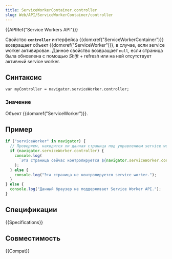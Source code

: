 ```yaml
---
title: ServiceWorkerContainer.controller
slug: Web/API/ServiceWorkerContainer/controller
---
```


{{APIRef("Service Workers API")}}

Свойство **`controller`** интерфейса {{domxref("ServiceWorkerContainer")}} возвращает объект {{domxref("ServiceWorker")}}, в случае, если service worker активирован. Данное свойство возвращает `null`, если страница была обновлена с помощью _Shift_ + refresh или на ней отсутствует активный service worker.

## Синтаксис

```
var myController = navigator.serviceWorker.controller;
```

### Значение

Объект {{domxref("ServiceWorker")}}.

## Пример

```js
if ("serviceWorker" in navigator) {
  // Проверяем, находится ли данная страница под управлением service worker.
  if (navigator.serviceWorker.controller) {
    console.log(
      `Эта страница сейчас контролируется ${navigator.serviceWorker.controller}`,
    );
  } else {
    console.log("Эта страница не контролируется service worker.");
  }
} else {
  console.log("Данный браузер не поддерживает Service Worker API.");
}
```

## Спецификации

{{Specifications}}

## Совместимость

{{Compat}}
